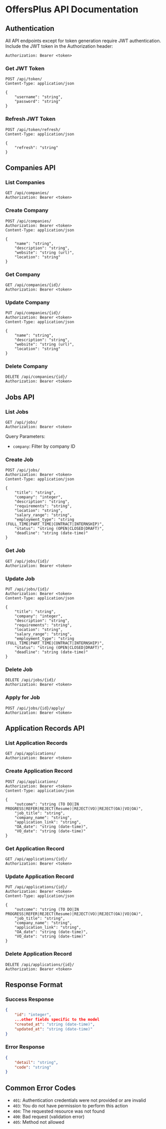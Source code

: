# OffersPlus API Documentation

## Authentication
All API endpoints except for token generation require JWT authentication. Include the JWT token in the Authorization header:
```
Authorization: Bearer <token>
```

### Get JWT Token
```http
POST /api/token/
Content-Type: application/json

{
    "username": "string",
    "password": "string"
}
```

### Refresh JWT Token
```http
POST /api/token/refresh/
Content-Type: application/json

{
    "refresh": "string"
}
```

## Companies API

### List Companies
```http
GET /api/companies/
Authorization: Bearer <token>
```

### Create Company
```http
POST /api/companies/
Authorization: Bearer <token>
Content-Type: application/json

{
    "name": "string",
    "description": "string",
    "website": "string (url)",
    "location": "string"
}
```

### Get Company
```http
GET /api/companies/{id}/
Authorization: Bearer <token>
```

### Update Company
```http
PUT /api/companies/{id}/
Authorization: Bearer <token>
Content-Type: application/json

{
    "name": "string",
    "description": "string",
    "website": "string (url)",
    "location": "string"
}
```

### Delete Company
```http
DELETE /api/companies/{id}/
Authorization: Bearer <token>
```

## Jobs API

### List Jobs
```http
GET /api/jobs/
Authorization: Bearer <token>
```

Query Parameters:
- `company`: Filter by company ID

### Create Job
```http
POST /api/jobs/
Authorization: Bearer <token>
Content-Type: application/json

{
    "title": "string",
    "company": "integer",
    "description": "string",
    "requirements": "string",
    "location": "string",
    "salary_range": "string",
    "employment_type": "string (FULL_TIME|PART_TIME|CONTRACT|INTERNSHIP)",
    "status": "string (OPEN|CLOSED|DRAFT)",
    "deadline": "string (date-time)"
}
```

### Get Job
```http
GET /api/jobs/{id}/
Authorization: Bearer <token>
```

### Update Job
```http
PUT /api/jobs/{id}/
Authorization: Bearer <token>
Content-Type: application/json

{
    "title": "string",
    "company": "integer",
    "description": "string",
    "requirements": "string",
    "location": "string",
    "salary_range": "string",
    "employment_type": "string (FULL_TIME|PART_TIME|CONTRACT|INTERNSHIP)",
    "status": "string (OPEN|CLOSED|DRAFT)",
    "deadline": "string (date-time)"
}
```

### Delete Job
```http
DELETE /api/jobs/{id}/
Authorization: Bearer <token>
```

### Apply for Job
```http
POST /api/jobs/{id}/apply/
Authorization: Bearer <token>
```

## Application Records API

### List Application Records
```http
GET /api/applications/
Authorization: Bearer <token>
```

### Create Application Record
```http
POST /api/applications/
Authorization: Bearer <token>
Content-Type: application/json

{
    "outcome": "string (TO DO|IN PROGRESS|REFER|REJECT(Resume)|REJECT(VO)|REJECT(OA)|VO|OA)",
    "job_title": "string",
    "company_name": "string",
    "application_link": "string",
    "OA_date": "string (date-time)",
    "VO_date": "string (date-time)"
}
```

### Get Application Record
```http
GET /api/applications/{id}/
Authorization: Bearer <token>
```

### Update Application Record
```http
PUT /api/applications/{id}/
Authorization: Bearer <token>
Content-Type: application/json

{
    "outcome": "string (TO DO|IN PROGRESS|REFER|REJECT(Resume)|REJECT(VO)|REJECT(OA)|VO|OA)",
    "job_title": "string",
    "company_name": "string",
    "application_link": "string",
    "OA_date": "string (date-time)",
    "VO_date": "string (date-time)"
}
```

### Delete Application Record
```http
DELETE /api/applications/{id}/
Authorization: Bearer <token>
```

## Response Format

### Success Response
```json
{
    "id": "integer",
    ...other fields specific to the model
    "created_at": "string (date-time)",
    "updated_at": "string (date-time)"
}
```

### Error Response
```json
{
    "detail": "string",
    "code": "string"
}
```

## Common Error Codes
- `401`: Authentication credentials were not provided or are invalid
- `403`: You do not have permission to perform this action
- `404`: The requested resource was not found
- `400`: Bad request (validation error)
- `405`: Method not allowed
